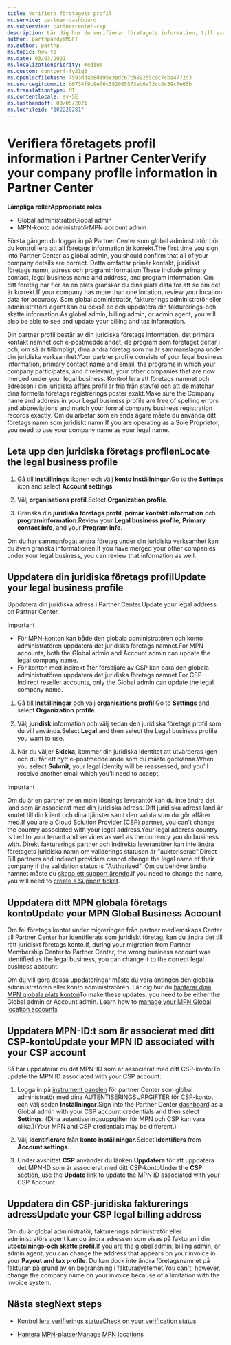 ```yaml
---
title: Verifiera företagets profil
ms.service: partner-dashboard
ms.subservice: partnercenter-csp
description: Lär dig hur du verifierar företagets information, till exempel information om primär kontakt, adress och program. Du kan också uppdatera dina juridiska och fakturerings adresser.
author: parthpandyaMSFT
ms.author: parthp
ms.topic: how-to
ms.date: 03/03/2021
ms.localizationpriority: medium
ms.custom: contperf-fy21q3
ms.openlocfilehash: 7593ddab8d495e3edc67cb89255c9c7cba4772d3
ms.sourcegitcommit: b0734f9c9ef6c582095573eb0a73cc0c39c7e65b
ms.translationtype: MT
ms.contentlocale: sv-SE
ms.lasthandoff: 03/05/2021
ms.locfileid: "102220281"
---
```

# <a name="verify-your-company-profile-information-in-partner-center"></a><span data-ttu-id="8019b-104">Verifiera företagets profil information i Partner Center</span><span class="sxs-lookup"><span data-stu-id="8019b-104">Verify your company profile information in Partner Center</span></span>

<span data-ttu-id="8019b-105">**Lämpliga roller**</span><span class="sxs-lookup"><span data-stu-id="8019b-105">**Appropriate roles**</span></span>

- <span data-ttu-id="8019b-106">Global administratör</span><span class="sxs-lookup"><span data-stu-id="8019b-106">Global admin</span></span>
- <span data-ttu-id="8019b-107">MPN-konto administratör</span><span class="sxs-lookup"><span data-stu-id="8019b-107">MPN account admin</span></span>

<span data-ttu-id="8019b-108">Första gången du loggar in på Partner Center som global administratör bör du kontrol lera att all företags information är korrekt.</span><span class="sxs-lookup"><span data-stu-id="8019b-108">The first time you sign into Partner Center as global admin, you should confirm that all of your company details are correct.</span></span> <span data-ttu-id="8019b-109">Detta omfattar primär kontakt, juridiskt företags namn, adress och programinformation.</span><span class="sxs-lookup"><span data-stu-id="8019b-109">These include primary contact, legal business name and address, and program information.</span></span> <span data-ttu-id="8019b-110">Om ditt företag har fler än en plats granskar du dina plats data för att se om det är korrekt.</span><span class="sxs-lookup"><span data-stu-id="8019b-110">If your company has more than one location, review your location data for accuracy.</span></span> <span data-ttu-id="8019b-111">Som global administratör, fakturerings administratör eller administratörs agent kan du också se och uppdatera din fakturerings-och skatte information.</span><span class="sxs-lookup"><span data-stu-id="8019b-111">As global admin, billing admin, or admin agent, you will also be able to see and update your billing and tax information.</span></span>

<span data-ttu-id="8019b-112">Din partner profil består av din juridiska företags information, det primära kontakt namnet och e-postmeddelandet, de program som företaget deltar i och, om så är tillämpligt, dina andra företag som nu är sammanslagna under din juridiska verksamhet.</span><span class="sxs-lookup"><span data-stu-id="8019b-112">Your partner profile consists of your legal business information, primary contact name and email, the programs in which your company participates, and if relevant, your other companies that are now merged under your legal business.</span></span> <span data-ttu-id="8019b-113">Kontrol lera att företags namnet och adressen i din juridiska affärs profil är fria från stavfel och att de matchar dina formella företags registrerings poster exakt.</span><span class="sxs-lookup"><span data-stu-id="8019b-113">Make sure the Company name and address in your Legal business profile are free of spelling errors and abbreviations and match your formal company business registration records exactly.</span></span> <span data-ttu-id="8019b-114">Om du arbetar som en enda ägare måste du använda ditt företags namn som juridiskt namn.</span><span class="sxs-lookup"><span data-stu-id="8019b-114">If you are operating as a Sole Proprietor, you need to use your company name as your legal name.</span></span>



## <a name="locate-the-legal-business-profile"></a><span data-ttu-id="8019b-115">Leta upp den juridiska företags profilen</span><span class="sxs-lookup"><span data-stu-id="8019b-115">Locate the legal business profile</span></span>

1. <span data-ttu-id="8019b-116">Gå till **inställnings** ikonen och välj **konto inställningar**.</span><span class="sxs-lookup"><span data-stu-id="8019b-116">Go to the **Settings** icon and select **Account settings**.</span></span>
 
1. <span data-ttu-id="8019b-117">Välj **organisations profil**.</span><span class="sxs-lookup"><span data-stu-id="8019b-117">Select **Organization profile**.</span></span> 

2. <span data-ttu-id="8019b-118">Granska din **juridiska företags profil**, **primär kontakt information** och **programinformation**.</span><span class="sxs-lookup"><span data-stu-id="8019b-118">Review your **Legal business profile**, **Primary contact info**, and your **Program info**.</span></span>

<span data-ttu-id="8019b-119">Om du har sammanfogat andra företag under din juridiska verksamhet kan du även granska informationen.</span><span class="sxs-lookup"><span data-stu-id="8019b-119">If you have merged your other companies under your legal business, you can review that information as well.</span></span> 

## <a name="update-your-legal-business-profile"></a><span data-ttu-id="8019b-120">Uppdatera din juridiska företags profil</span><span class="sxs-lookup"><span data-stu-id="8019b-120">Update your legal business profile</span></span>

<span data-ttu-id="8019b-121">Uppdatera din juridiska adress i Partner Center.</span><span class="sxs-lookup"><span data-stu-id="8019b-121">Update your legal address on Partner Center.</span></span>

>[!Important]
>- <span data-ttu-id="8019b-122">För MPN-konton kan både den globala administratören och konto administratören uppdatera det juridiska företags namnet.</span><span class="sxs-lookup"><span data-stu-id="8019b-122">For MPN accounts, both the Global admin and Account admin can update the legal company name.</span></span>
>- <span data-ttu-id="8019b-123">För konton med indirekt åter försäljare av CSP kan bara den globala administratören uppdatera det juridiska företags namnet.</span><span class="sxs-lookup"><span data-stu-id="8019b-123">For CSP Indirect reseller accounts, only the Global admin can update the legal company name.</span></span> 

1. <span data-ttu-id="8019b-124">Gå till **Inställningar** och välj **organisations profil**.</span><span class="sxs-lookup"><span data-stu-id="8019b-124">Go to **Settings** and select **Organization profile**.</span></span>

2. <span data-ttu-id="8019b-125">Välj **juridisk**  information och välj sedan den juridiska företags profil som du vill använda.</span><span class="sxs-lookup"><span data-stu-id="8019b-125">Select **Legal**  and then select the Legal business profile you want to use.</span></span>
 
1. <span data-ttu-id="8019b-126">När du väljer **Skicka**, kommer din juridiska identitet att utvärderas igen och du får ett nytt e-postmeddelande som du måste godkänna.</span><span class="sxs-lookup"><span data-stu-id="8019b-126">When you select **Submit**, your legal identity will be reassessed, and you'll receive another email which you'll need to accept.</span></span>

>[!Important]
><span data-ttu-id="8019b-127">Om du är en partner av en moln lösnings leverantör kan du inte ändra det land som är associerat med din juridiska adress. Ditt juridiska adress land är knutet till din klient och dina tjänster samt den valuta som du gör affärer med.</span><span class="sxs-lookup"><span data-stu-id="8019b-127">If you are a Cloud Solution Provider (CSP) partner, you can't change the country associated with your legal address.Your legal address country is tied to your tenant and services as well as the currency you do business with.</span></span> <span data-ttu-id="8019b-128">Direkt fakturerings partner och indirekta leverantörer kan inte ändra företagets juridiska namn om validerings statusen är "auktoriserad".</span><span class="sxs-lookup"><span data-stu-id="8019b-128">Direct Bill partners and Indirect providers cannot change the legal name of their company if the validation status is "Authorized".</span></span> <span data-ttu-id="8019b-129">Om du behöver ändra namnet måste du [skapa ett support ärende](https://partner.microsoft.com/dashboard/support/servicerequests/create?stage=2&topicid=eb74583c-61b3-2124-bffc-00920e0ae772).</span><span class="sxs-lookup"><span data-stu-id="8019b-129">If you need to change the name, you will need to [create a Support ticket](https://partner.microsoft.com/dashboard/support/servicerequests/create?stage=2&topicid=eb74583c-61b3-2124-bffc-00920e0ae772).</span></span>


## <a name="update-your-mpn-global-business-account"></a><span data-ttu-id="8019b-130">Uppdatera ditt MPN globala företags konto</span><span class="sxs-lookup"><span data-stu-id="8019b-130">Update your MPN Global Business Account</span></span>

<span data-ttu-id="8019b-131">Om fel företags kontot under migreringen från partner medlemskaps Center till Partner Center har identifierats som juridiskt företag, kan du ändra det till rätt juridiskt företags konto.</span><span class="sxs-lookup"><span data-stu-id="8019b-131">If, during your migration from Partner Membership Center to Partner Center, the wrong business account was identified as the legal business, you can change it to the correct legal business account.</span></span>

<span data-ttu-id="8019b-132">Om du vill göra dessa uppdateringar måste du vara antingen den globala administratören eller konto administratören. Lär dig hur du [hanterar dina MPN globala plats konton](manage-locations.md)</span><span class="sxs-lookup"><span data-stu-id="8019b-132">To make these updates, you need to be either the Global admin or Account admin. Learn how to [manage your MPN Global location accounts](manage-locations.md)</span></span>


## <a name="update-your-mpn-id-associated-with-your-csp-account"></a><span data-ttu-id="8019b-133">Uppdatera MPN-ID:t som är associerat med ditt CSP-konto</span><span class="sxs-lookup"><span data-stu-id="8019b-133">Update your MPN ID associated with your CSP account</span></span>

<span data-ttu-id="8019b-134">Så här uppdaterar du det MPN-ID som är associerat med ditt CSP-konto:</span><span class="sxs-lookup"><span data-stu-id="8019b-134">To update the MPN ID associated with your CSP account:</span></span>

1. <span data-ttu-id="8019b-135">Logga in på [instrument panelen](https://partner.microsoft.com/dashboard/home) för partner Center som global administratör med dina AUTENTISERINGSUPPGIFTER för CSP-kontot och välj sedan **Inställningar**.</span><span class="sxs-lookup"><span data-stu-id="8019b-135">Sign into the Partner Center [dashboard](https://partner.microsoft.com/dashboard/home) as a Global admin with your CSP account credentials and then select **Settings**.</span></span> <span data-ttu-id="8019b-136">(Dina autentiseringsuppgifter för MPN och CSP kan vara olika.)</span><span class="sxs-lookup"><span data-stu-id="8019b-136">(Your MPN and CSP credentials may be different.)</span></span>
 
1. <span data-ttu-id="8019b-137">Välj **identifierare** från **konto inställningar**.</span><span class="sxs-lookup"><span data-stu-id="8019b-137">Select **Identifiers** from **Account settings**.</span></span>

1. <span data-ttu-id="8019b-138">Under avsnittet **CSP** använder du länken **Uppdatera** för att uppdatera det MPN-ID som är associerat med ditt CSP-konto</span><span class="sxs-lookup"><span data-stu-id="8019b-138">Under the **CSP** section, use the **Update** link to update the MPN ID associated with your CSP Account</span></span> 


## <a name="update-your-csp-legal-billing-address"></a><span data-ttu-id="8019b-139">Uppdatera din CSP-juridiska fakturerings adress</span><span class="sxs-lookup"><span data-stu-id="8019b-139">Update your CSP legal billing address</span></span>

<span data-ttu-id="8019b-140">Om du är global administratör, fakturerings administratör eller administratörs agent kan du ändra adressen som visas på fakturan i din **utbetalnings-och skatte profil**.</span><span class="sxs-lookup"><span data-stu-id="8019b-140">If you are the global admin, billing admin, or admin agent, you can change the address that appears on your invoice in your **Payout and tax profile**.</span></span> <span data-ttu-id="8019b-141">Du kan dock inte ändra företagsnamnet på fakturan på grund av en begränsning i fakturasystemet.</span><span class="sxs-lookup"><span data-stu-id="8019b-141">You can't, however, change the company name on your invoice because of a limitation with the invoice system.</span></span>



## <a name="next-steps"></a><span data-ttu-id="8019b-142">Nästa steg</span><span class="sxs-lookup"><span data-stu-id="8019b-142">Next steps</span></span>

- [<span data-ttu-id="8019b-143">Kontrol lera verifierings status</span><span class="sxs-lookup"><span data-stu-id="8019b-143">Check on your verification status</span></span>](verification-responses.md)

- [<span data-ttu-id="8019b-144">Hantera MPN-platser</span><span class="sxs-lookup"><span data-stu-id="8019b-144">Manage MPN locations</span></span>](manage-locations.md)
